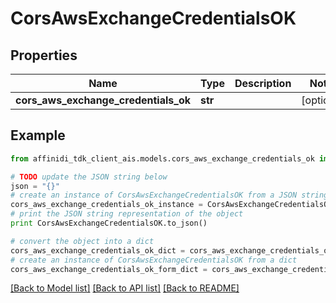 # CorsAwsExchangeCredentialsOK

## Properties

| Name                                 | Type    | Description | Notes      |
| ------------------------------------ | ------- | ----------- | ---------- |
| **cors_aws_exchange_credentials_ok** | **str** |             | [optional] |

## Example

```python
from affinidi_tdk_client_ais.models.cors_aws_exchange_credentials_ok import CorsAwsExchangeCredentialsOK

# TODO update the JSON string below
json = "{}"
# create an instance of CorsAwsExchangeCredentialsOK from a JSON string
cors_aws_exchange_credentials_ok_instance = CorsAwsExchangeCredentialsOK.from_json(json)
# print the JSON string representation of the object
print CorsAwsExchangeCredentialsOK.to_json()

# convert the object into a dict
cors_aws_exchange_credentials_ok_dict = cors_aws_exchange_credentials_ok_instance.to_dict()
# create an instance of CorsAwsExchangeCredentialsOK from a dict
cors_aws_exchange_credentials_ok_form_dict = cors_aws_exchange_credentials_ok.from_dict(cors_aws_exchange_credentials_ok_dict)
```

[[Back to Model list]](../README.md#documentation-for-models) [[Back to API list]](../README.md#documentation-for-api-endpoints) [[Back to README]](../README.md)
